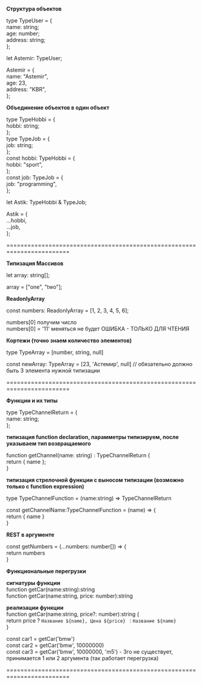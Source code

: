   <b>Структура объектов</b><br/>

  type TypeUser = { <br/>
    name: string; <br/>
    age: number; <br/>
    address: string; <br/>
  }; <br/>

  let Astemir: TypeUser; <br/>

  Astemir = { <br/>
    name: "Astemir", <br/>
    age: 23, <br/>
    address: "KBR", <br/>
  }; <br/>

  <b>Объединение объектов в один объект</b><br/>

  type TypeHobbi = { <br/>
    hobbi: string; <br/>
  }; <br/>
  type TypeJob = {<br/>
    job: string;<br/>
  };<br/>
  const hobbi: TypeHobbi = {<br/>
    hobbi: "sport",<br/>
  };<br/>
  const job: TypeJob = {<br/>
    job: "programming",<br/>
  };<br/>

  let Astik: TypeHobbi & TypeJob;<br/>

  Astik = {<br/>
    ...hobbi,<br/>
    ...job,<br/>
  };<br/>

  ========================================================================

  <b>Типизация Массивов</b><br/>

  let array: string[];<br/>

  array = ["one", "two"];<br/>

  <b>ReadonlyArray</b> <br/>

  const numbers: ReadonlyArray<number> = [1, 2, 3, 4, 5, 6];<br/>

  numbers[0]  получим число<br/>
  numbers[0] = '11'  меняться не будет ОШИБКА - ТОЛЬКО ДЛЯ ЧТЕНИЯ<br/>


  <b>Кортежи (точно знаем количество элементов)</b><br/>

  type TypeArray = [number, string, null]<br/>

  const newArray: TypeArray = [23, 'Астемир', null] // обязательно должно быть 3 элемента нужной типизации<br/>

  ========================================================================

  <b>Функции и их типы</b><br/>

  type TypeChannelReturn = {<br/>
    name: string;<br/>
  }; <br/>

  <b>типизация function declaration, парамметры типизируем, после указываем тип возвращаемого</b><br/>

  function getChannel(name: string) : TypeChannelReturn {<br/>
    return { name };<br/>
  }<br/>

  <b>типизация стрелочной функции с выносом типизации (возможно только с function expression)</b><br/>

  type TypeChannelFunction = (name:string) => TypeChannelReturn<br/>

  const getChannelName:TypeChannelFunction = (name) => {<br/>
    return { name }<br/>
  }<br/>

  <b>REST в аргументе</b><br/>

  const getNumbers = (...numbers: number[])  => {<br/>
    return numbers<br/>
  }<br/>

  <b>Функциональные перегрузки</b><br/>

  <b>сигнатуры функции</b><br/>
  function getCar(name:string):string<br/>
  function getCar(name:string, price: number):string<br/>

  <b>реализации функции</b><br/>
  function getCar(name:string, price?: number):string {<br/>
    return price ? `Название ${name}, Цена ${price} ` : `Название ${name}`<br/>
  }<br/>

  const car1 = getCar('bmw')<br/>
  const car2 = getCar('bmw', 10000000)<br/>
  const car3 = getCar('bmw', 10000000, 'm5') - 3го не существует, принимается 1 или 2 аргумента (так работает перегрузка)<br/>


  ========================================================================
